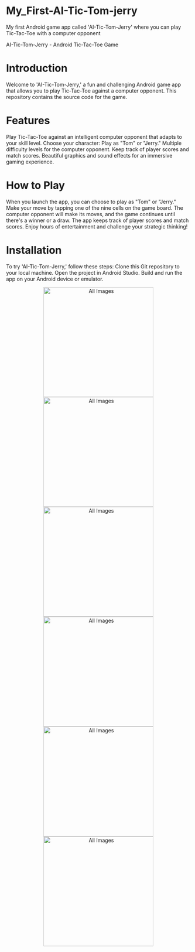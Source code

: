# My_First-AI-Tic-Tom-jerry
My first Android game app called 'AI-Tic-Tom-Jerry' where you can play Tic-Tac-Toe with a computer opponent

AI-Tic-Tom-Jerry - Android Tic-Tac-Toe Game
# Introduction
Welcome to 'AI-Tic-Tom-Jerry,' a fun and challenging Android game app that allows you to play Tic-Tac-Toe against a computer opponent. This repository contains the source code for the game.

# Features
Play Tic-Tac-Toe against an intelligent computer opponent that adapts to your skill level.
Choose your character: Play as "Tom" or "Jerry."
Multiple difficulty levels for the computer opponent.
Keep track of player scores and match scores.
Beautiful graphics and sound effects for an immersive gaming experience.
# How to Play
When you launch the app, you can choose to play as "Tom" or "Jerry."
Make your move by tapping one of the nine cells on the game board.
The computer opponent will make its moves, and the game continues until there's a winner or a draw.
The app keeps track of player scores and match scores.
Enjoy hours of entertainment and challenge your strategic thinking!
# Installation
To try 'AI-Tic-Tom-Jerry,' follow these steps:
Clone this Git repository to your local machine.
Open the project in Android Studio.
Build and run the app on your Android device or emulator.
 <p align="center">
  <img src="https://github.com/Noor-ulain555/My_First-AI-Tic-Tom-jerry/assets/145388440/110d4e7f-d26a-4856-a7d7-48550915c006" alt="All Images" width="300" />
  <img src="https://github.com/Noor-ulain555/My_First-AI-Tic-Tom-jerry/assets/145388440/f800f1b0-fb67-4885-b5e7-4487f2cbed7b"  alt="All Images" width="300" />
  <img src="https://github.com/Noor-ulain555/My_First-AI-Tic-Tom-jerry/assets/145388440/00a3ccab-fced-4891-8220-a39df0c2705b"  alt="All Images" width="300"/>
  <img src="https://github.com/Noor-ulain555/My_First-AI-Tic-Tom-jerry/assets/145388440/169e4379-bce2-4c30-9d1e-ddb1911148c9"  alt="All Images" width="300"/>
  <img src="https://github.com/Noor-ulain555/My_First-AI-Tic-Tom-jerry/assets/145388440/f6bfe88f-1536-42c4-a565-4d48a3a4c883"  alt="All Images" width="300"/>
  <img src="https://github.com/Noor-ulain555/My_First-AI-Tic-Tom-jerry/assets/145388440/f87b04ef-0d20-491e-9161-6fa2e9e5843a"  alt="All Images" width="300"/>
 </p>


